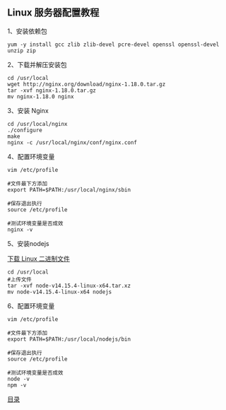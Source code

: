 ## Linux 服务器配置教程

1、安装依赖包
```shell script
yum -y install gcc zlib zlib-devel pcre-devel openssl openssl-devel unzip zip
```

2、下载并解压安装包
```shell script
cd /usr/local
wget http://nginx.org/download/nginx-1.18.0.tar.gz
tar -xvf nginx-1.18.0.tar.gz
mv nginx-1.18.0 nginx
```

3、安装 Nginx
```shell script
cd /usr/local/nginx
./configure
make
nginx -c /usr/local/nginx/conf/nginx.conf
```

4、配置环境变量
```shell script
vim /etc/profile

#文件最下方添加
export PATH=$PATH:/usr/local/nginx/sbin

#保存退出执行
source /etc/profile

#测试环境变量是否成效
nginx -v
```

5、安装nodejs

[下载 Linux 二进制文件](https://npm.taobao.org/mirrors/node/v14.15.4/)
```shell script
cd /usr/local
#上传文件
tar -xvf node-v14.15.4-linux-x64.tar.xz  
mv node-v14.15.4-linux-x64 nodejs
```

6、配置环境变量
```shell script
vim /etc/profile

#文件最下方添加
export PATH=$PATH:/usr/local/nodejs/bin

#保存退出执行
source /etc/profile

#测试环境变量是否成效
node -v
npm -v
```

[目录](https://github.com/jines-z/note)
